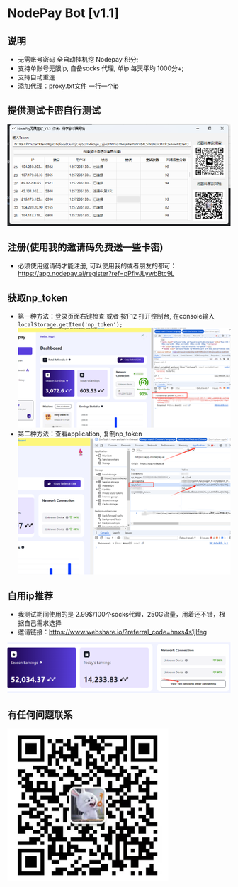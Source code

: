 # NodePay Bot [v1.1]

## 说明

- 无需账号密码 全自动挂机挖 Nodepay 积分;
- 支持单账号无限ip, 自备socks 代理, 单ip 每天平均 1000分+;
- 支持自动重连
- 添加代理：proxy.txt文件 一行一个ip

## 提供测试卡密自行测试
![img_5.png](images/img_5.png)

## 注册(使用我的邀请码免费送一些卡密)
- 必须使用邀请码才能注册, 可以使用我的或者朋友的都可：https://app.nodepay.ai/register?ref=pPflvJLywbBtc9L

## 获取np_token
- 第一种方法：登录页面右键检查 或者 按F12 打开控制台, 在console输入 `localStorage.getItem('np_token');`
![img.png](images/img.png)
- 第二种方法：查看application, 复制np_token
![img_1.png](images/img_1.png)

## 自用ip推荐
- 我测试期间使用的是 2.99$/100个socks代理，250G流量，用着还不错，根据自己需求选择
- 邀请链接：https://www.webshare.io/?referral_code=hnxs4s1jlfeg

![img_2.png](images/img_2.png)

## 有任何问题联系
![img_3.png](images/img_3.png)
